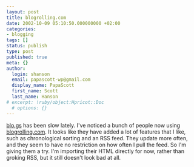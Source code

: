 ```yaml
---
layout: post
title: blogrolling.com
date: 2002-10-09 05:10:50.000000000 +02:00
categories:
- blogging
tags: []
status: publish
type: post
published: true
meta: {}
author:
  login: shanson
  email: papascott-wp@gmail.com
  display_name: PapaScott
  first_name: Scott
  last_name: Hanson
# excerpt: !ruby/object:Hpricot::Doc
  # options: {}
---
```

<p><a href="http://blo.gs">blo.gs</a> has been slow lately. I've noticed a bunch of people now using <a href="http://www.blogrolling.com/">blogrolling.com</a>. It looks like they have added a lot of features that I like, such as chronological sorting and an RSS feed. They update more often, and they seem to have no restriction on how often I pull the feed. So I'm giving them a try. I'm importing their HTML directly for now, rather than groking RSS, but it still doesn't look bad at all.</p>
